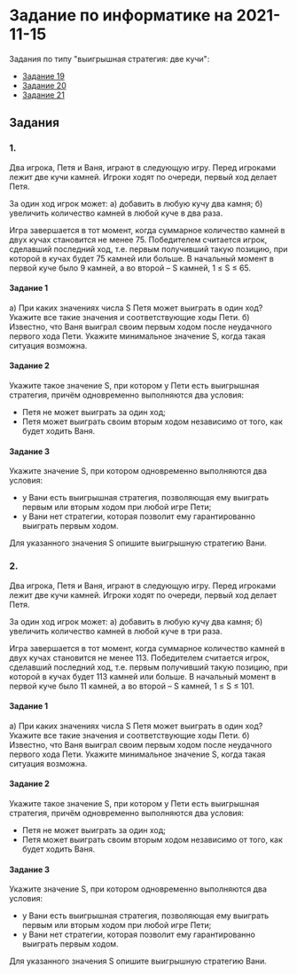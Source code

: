 # Задание по информатике на 2021-11-15
Задания по типу "выигрышная стратегия: две кучи":
- [Задание 19](https://inf-ege.sdamgia.ru/test?theme=420)
- [Задание 20](https://inf-ege.sdamgia.ru/test?theme=421)
- [Задание 21](https://inf-ege.sdamgia.ru/test?theme=422)

## Задания
### 1.
Два игрока, Петя и Ваня, играют в следующую игру.
Перед игроками лежит две кучи камней.
Игроки ходят по очереди, первый ход делает Петя.

За один ход игрок может:
а) добавить в любую кучу два камня;
б) увеличить количество камней в любой куче в два раза.

Игра завершается в тот момент,
когда суммарное количество камней в двух кучах становится не менее 75.
Победителем считается игрок, сделавший последний ход,
т.е. первым получивший такую позицию, при которой в кучах будет 75 камней или больше.
В начальный момент в первой куче было 9 камней, а во второй – S камней, 1 ≤ S ≤ 65.

#### Задание 1
а) При каких значениях числа S Петя может выиграть в один ход? Укажите все такие значения и соответствующие ходы Пети.
б) Известно, что Ваня выиграл своим первым ходом после неудачного первого хода Пети. Укажите минимальное значение S, когда такая ситуация возможна.

#### Задание 2
Укажите такое значение S, при котором у Пети есть выигрышная стратегия,
причём одновременно выполняются два условия:
- Петя не может выиграть за один ход;
- Петя может выиграть своим вторым ходом независимо от того, как будет ходить Ваня.

#### Задание 3
Укажите значение S, при котором одновременно выполняются два условия:
- у Вани есть выигрышная стратегия, позволяющая ему выиграть первым или вторым ходом при любой игре Пети;
- у Вани нет стратегии, которая позволит ему гарантированно выиграть первым ходом.

Для указанного значения S опишите выигрышную стратегию Вани.

### 2.
Два игрока, Петя и Ваня, играют в следующую игру.
Перед игроками лежит две кучи камней.
Игроки ходят по очереди, первый ход делает Петя.

За один ход игрок может:
а) добавить в любую кучу два камня;
б) увеличить количество камней в любой куче в три раза.

Игра завершается в тот момент,
когда суммарное количество камней в двух кучах становится не менее 113.
Победителем считается игрок, сделавший последний ход,
т.е. первым получивший такую позицию, при которой в кучах будет 113 камней или больше.
В начальный момент в первой куче было 11 камней, а во второй – S камней,
1 ≤ S ≤ 101.

#### Задание 1
а) При каких значениях числа S Петя может выиграть в один ход? Укажите все такие значения и соответствующие ходы Пети.
б) Известно, что Ваня выиграл своим первым ходом после неудачного первого хода Пети. Укажите минимальное значение S, когда такая ситуация возможна.

#### Задание 2
Укажите такое значение S, при котором у Пети есть выигрышная стратегия,
причём одновременно выполняются два условия:
- Петя не может выиграть за один ход;
- Петя может выиграть своим вторым ходом независимо от того, как будет ходить Ваня.

#### Задание 3
Укажите значение S, при котором одновременно выполняются два условия:
- у Вани есть выигрышная стратегия, позволяющая ему выиграть первым или вторым ходом при любой игре Пети;
- у Вани нет стратегии, которая позволит ему гарантированно выиграть первым ходом.

Для указанного значения S опишите выигрышную стратегию Вани.
